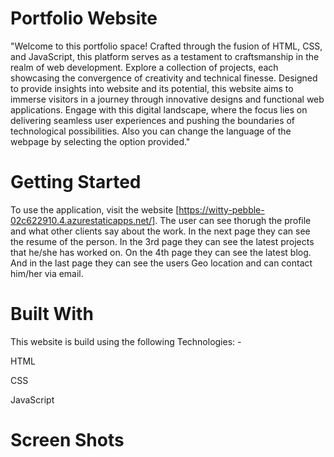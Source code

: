 # Portfolio Website

"Welcome to this portfolio space! Crafted through the fusion of HTML, CSS, and JavaScript, this platform serves as a testament to craftsmanship in the realm of web development. Explore a collection of projects, each showcasing the convergence of creativity and technical finesse. Designed to provide insights into website and its potential, this website aims to immerse visitors in a journey through innovative designs and functional web applications. Engage with this digital landscape, where the focus lies on delivering seamless user experiences and pushing the boundaries of technological possibilities. Also you can change the language of the webpage by selecting the option provided."

# Getting Started

To use the application, visit the website [https://witty-pebble-02c622910.4.azurestaticapps.net/]. The user can see thorugh the profile and what other clients say about the work. In the next page they can see the resume of the person. In the 3rd page they can see the latest projects that he/she has worked on. On the 4th page they can see the latest blog. And in the last page they can see the users Geo location and can contact him/her via email.

# Built With 

This website is build using the following Technologies: -

HTML

CSS

JavaScript

# Screen Shots

